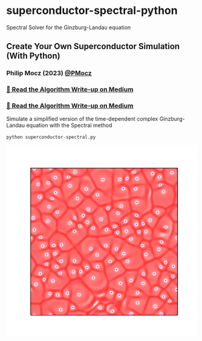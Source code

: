 # superconductor-spectral-python
Spectral Solver for the Ginzburg-Landau equation

## Create Your Own Superconductor Simulation (With Python)

### Philip Mocz (2023) [@PMocz](https://twitter.com/PMocz)

### [📝 Read the Algorithm Write-up on Medium](https://philip-mocz.medium.com/create-your-own-superconductor-simulation-with-python-a206162945e)


### [📝 Read the Algorithm Write-up on Medium]()

Simulate a simplified version of the time-dependent complex Ginzburg-Landau equation with the Spectral method


```
python superconductor-spectral.py
```

![Simulation](./superconductor.png)
